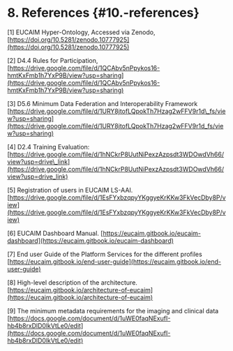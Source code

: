 
# 8\. References {#10.-references}

\[1\]  EUCAIM Hyper-Ontology, Accessed via Zenodo, [https://doi.org/10.5281/zenodo.10777925](https://doi.org/10.5281/zenodo.10777925)

\[2\] D4.4 Rules for Participation, [https://drive.google.com/file/d/1QCAbv5nPpykos16-hmtKxFmb1h7YxP9B/view?usp=sharing](https://drive.google.com/file/d/1QCAbv5nPpykos16-hmtKxFmb1h7YxP9B/view?usp=sharing) 

\[3\] D5.6 Minimum Data Federation and Interoperability Framework [https://drive.google.com/file/d/1URY8jtofLQpokTh7Hzag2wFFV9r1d\_fs/view?usp=sharing](https://drive.google.com/file/d/1URY8jtofLQpokTh7Hzag2wFFV9r1d_fs/view?usp=sharing) 

\[4\] D2.4 Training Evaluation: [https://drive.google.com/file/d/1hNCkrP8UutNiPexzAzpsdt3WDOwdVh66/view?usp=drive\_link](https://drive.google.com/file/d/1hNCkrP8UutNiPexzAzpsdt3WDOwdVh66/view?usp=drive_link) 

\[5\] Registration of users in EUCAIM LS-AAI. [https://drive.google.com/file/d/1EsFYxbzqpyYKggyeKrKKw3FkVecDby8P/view](https://drive.google.com/file/d/1EsFYxbzqpyYKggyeKrKKw3FkVecDby8P/view) 

\[6\] EUCAIM Dashboard Manual. [https://eucaim.gitbook.io/eucaim-dashboard](https://eucaim.gitbook.io/eucaim-dashboard) 

\[7\] End user Guide of the Platform Services for the different profiles [https://eucaim.gitbook.io/end-user-guide](https://eucaim.gitbook.io/end-user-guide)  

\[8\] High-level description of the architecture. [https://eucaim.gitbook.io/architecture-of-eucaim](https://eucaim.gitbook.io/architecture-of-eucaim)   

\[9\] The minimum metadata requirements for the imaging and clinical data [https://docs.google.com/document/d/1uWE0faqNExufI-hb4b8rxDlD0lkVtLe0/edit](https://docs.google.com/document/d/1uWE0faqNExufI-hb4b8rxDlD0lkVtLe0/edit) 

# 
